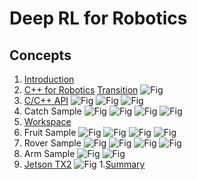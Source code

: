 # Deep RL for Robotics

## Concepts
1. [Introduction](https://www.youtube.com/watch?v=dfeawuScC7k&feature=emb_logo)
1. [C++ for Robotics](https://www.youtube.com/watch?v=1oElWzRt-lU&feature=emb_logo)
[Transition](https://www.youtube.com/watch?time_continue=1&v=BvDvxw8e0CY&feature=emb_logo)
	![Fig](fig1.JPG)
1. [C/C++ API](https://www.youtube.com/watch?time_continue=1&v=a9-HdpCaYW4&feature=emb_logo)
	![Fig](fig2.JPG)
	![Fig](fig3.JPG)
	![Fig](fig4.JPG)
1. Catch Sample
	![Fig](fig5.JPG)
	![Fig](fig6.JPG)
	![Fig](fig7.JPG)
	![Fig](fig8.JPG)
1. [Workspace](workspace-1541247888.tar.gz)
1. Fruit Sample
	![Fig](fig9.JPG)
	![Fig](fig10.JPG)
	![Fig](fig11.JPG)
	![Fig](fig12.JPG)
1. Rover Sample
	![Fig](fig13.JPG)
	![Fig](fig14.JPG)
	![Fig](fig15.JPG)
	![Fig](fig16.JPG)
1. Arm Sample
	![Fig](fig17.JPG)
	![Fig](fig18.JPG)
1. [Jetson TX2](https://www.youtube.com/watch?v=M26z7vTti_g&feature=emb_logo)
	![Fig](fig19.JPG)
1.[Summary](https://www.youtube.com/watch?time_continue=3&v=cb1FGgZIitc&feature=emb_logo)